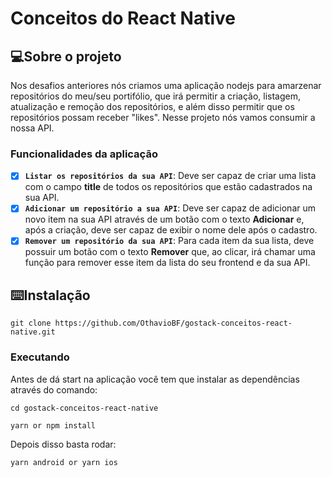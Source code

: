 # Conceitos do React Native

## 💻Sobre o projeto

Nos desafios anteriores nós criamos uma aplicação nodejs para amarzenar repositórios do meu/seu portifólio, que irá permitir a criação, listagem, atualização e remoção dos repositórios, e além disso permitir que os repositórios possam receber "likes". Nesse projeto nós vamos consumir a nossa API.

### **Funcionalidades da aplicação**

- [x]  **`Listar os repositórios da sua API`**: Deve ser capaz de criar uma lista com o campo **title** de todos os repositórios que estão cadastrados na sua API.
- [x]  **`Adicionar um repositório a sua API`**: Deve ser capaz de adicionar um novo item na sua API através de um botão com o texto **Adicionar** e, após a criação, deve ser capaz de exibir o nome dele após o cadastro.
- [x]  **`Remover um repositório da sua API`**: Para cada item da sua lista, deve possuir um botão com o texto **Remover** que, ao clicar, irá chamar uma função para remover esse item da lista do seu frontend e da sua API.

## ⌨️Instalação

```tsx
git clone https://github.com/OthavioBF/gostack-conceitos-react-native.git
```

### **Executando**

Antes de dá start na aplicação você tem que instalar as dependências através do comando:

`cd gostack-conceitos-react-native`

 `yarn or npm install`

Depois disso basta rodar:

`yarn android or yarn ios`
